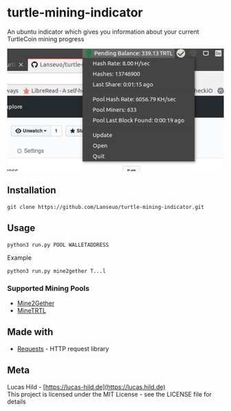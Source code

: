 # turtle-mining-indicator

An ubuntu indicator which gives you information about your current TurtleCoin mining progress

![Screenshot](https://raw.githubusercontent.com/Lanseuo/turtle-mining-indicator/master/screenshot.png)

## Installation

```
git clone https://github.com/Lanseuo/turtle-mining-indicator.git
```

## Usage

```
python3 run.py POOL WALLETADDRESS
```

Example

```
python3 run.py mine2gether T...l
```

### Supported Mining Pools

- [Mine2Gether](https://trtl.mine2gether.com/)
- [MineTRTL](http://minetrtl.us/)

## Made with

- [Requests](https://github.com/requests/requests) - HTTP request library

## Meta

Lucas Hild - [https://lucas-hild.de](https://lucas.hild.de)  
This project is licensed under the MIT License - see the LICENSE file for details
